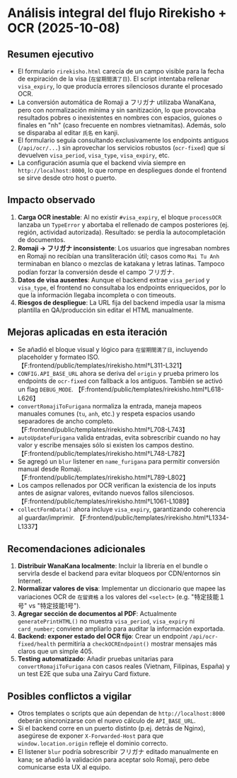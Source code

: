 # Análisis integral del flujo Rirekisho + OCR (2025-10-08)

## Resumen ejecutivo
- El formulario `rirekisho.html` carecía de un campo visible para la fecha de expiración de la visa (`在留期間満了日`). El script intentaba rellenar `visa_expiry`, lo que producía errores silenciosos durante el procesado OCR.
- La conversión automática de Romaji a フリガナ utilizaba WanaKana, pero con normalización mínima y sin sanitización, lo que provocaba resultados pobres o inexistentes en nombres con espacios, guiones o finales en "nh" (caso frecuente en nombres vietnamitas). Además, solo se disparaba al editar `氏名` en kanji.
- El formulario seguía consultando exclusivamente los endpoints antiguos (`/api/ocr/...`) sin aprovechar los servicios robustos (`ocr-fixed`) que sí devuelven `visa_period`, `visa_type`, `visa_expiry`, etc.
- La configuración asumía que el backend vivía siempre en `http://localhost:8000`, lo que rompe en despliegues donde el frontend se sirve desde otro host o puerto.

## Impacto observado
1. **Carga OCR inestable**: Al no existir `#visa_expiry`, el bloque `processOCR` lanzaba un `TypeError` y abortaba el rellenado de campos posteriores (ej. región, actividad autorizada). Resultado: se perdía la autocompletación de documentos.
2. **Romaji → フリガナ inconsistente**: Los usuarios que ingresaban nombres en Romaji no recibían una transliteración útil; casos como `Mai Tu Anh` terminaban en blanco o mezclas de katakana y letras latinas. Tampoco podían forzar la conversión desde el campo フリガナ.
3. **Datos de visa ausentes**: Aunque el backend extrae `visa_period` y `visa_type`, el frontend no consultaba los endpoints enriquecidos, por lo que la información llegaba incompleta o con timeouts.
4. **Riesgos de despliegue**: La URL fija del backend impedía usar la misma plantilla en QA/producción sin editar el HTML manualmente.

## Mejoras aplicadas en esta iteración
- Se añadió el bloque visual y lógico para `在留期間満了日`, incluyendo placeholder y formateo ISO. 【F:frontend/public/templates/rirekisho.html†L311-L321】
- `CONFIG.API_BASE_URL` ahora se deriva del `origin` y prueba primero los endpoints de `ocr-fixed` con fallback a los antiguos. También se activó un flag `DEBUG_MODE`. 【F:frontend/public/templates/rirekisho.html†L618-L626】
- `convertRomajiToFurigana` normaliza la entrada, maneja mapeos manuales comunes (`tu`, `anh`, etc.) y respeta espacios usando separadores de ancho completo. 【F:frontend/public/templates/rirekisho.html†L708-L743】
- `autoUpdateFurigana` valida entradas, evita sobrescribir cuando no hay valor y escribe mensajes sólo si existen los campos destino. 【F:frontend/public/templates/rirekisho.html†L748-L782】
- Se agregó un `blur` listener en `name_furigana` para permitir conversión manual desde Romaji. 【F:frontend/public/templates/rirekisho.html†L789-L802】
- Los campos rellenados por OCR verifican la existencia de los inputs antes de asignar valores, evitando nuevos fallos silenciosos. 【F:frontend/public/templates/rirekisho.html†L1061-L1089】
- `collectFormData()` ahora incluye `visa_expiry`, garantizando coherencia al guardar/imprimir. 【F:frontend/public/templates/rirekisho.html†L1334-L1337】

## Recomendaciones adicionales
1. **Distribuir WanaKana localmente**: Incluir la librería en el bundle o servirla desde el backend para evitar bloqueos por CDN/entornos sin Internet.
2. **Normalizar valores de visa**: Implementar un diccionario que mapee las variaciones OCR de `在留資格` a los valores del `<select>` (e.g. "特定技能１号" vs "特定技能1号").
3. **Agregar sección de documentos al PDF**: Actualmente `generatePrintHTML()` no muestra `visa_period`, `visa_expiry` ni `card_number`; conviene ampliarlo para auditar la información exportada.
4. **Backend: exponer estado del OCR fijo**: Crear un endpoint `/api/ocr-fixed/health` permitiría a `checkOCREndpoint()` mostrar mensajes más claros que un simple 405.
5. **Testing automatizado**: Añadir pruebas unitarias para `convertRomajiToFurigana` con casos reales (Vietnam, Filipinas, España) y un test E2E que suba una Zairyu Card fixture.

## Posibles conflictos a vigilar
- Otros templates o scripts que aún dependan de `http://localhost:8000` deberán sincronizarse con el nuevo cálculo de `API_BASE_URL`.
- Si el backend corre en un puerto distinto (p.ej. detrás de Nginx), asegúrese de exponer `X-Forwarded-Host` para que `window.location.origin` refleje el dominio correcto.
- El listener `blur` podría sobrescribir フリガナ editado manualmente en kana; se añadió la validación para aceptar solo Romaji, pero debe comunicarse esta UX al equipo.

